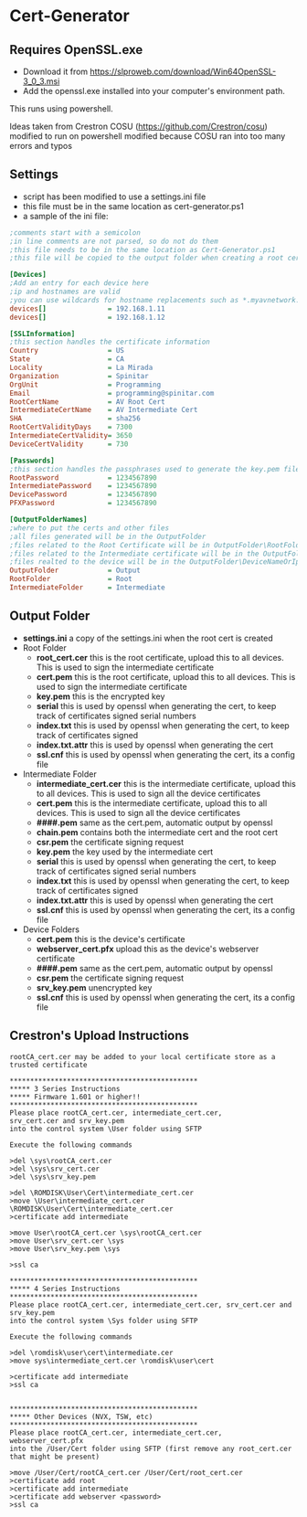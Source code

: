 # Cert-Generator
## Requires OpenSSL.exe
- Download it from https://slproweb.com/download/Win64OpenSSL-3_0_3.msi
- Add the openssl.exe installed into your computer's environment path.

This runs using powershell.


Ideas taken from Crestron COSU (https://github.com/Crestron/cosu)
modified to run on powershell
modified because COSU ran into too many errors and typos

## Settings
- script has been modified to use a settings.ini file
- this file must be in the same location as cert-generator.ps1
- a sample of the ini file:
``` ini
;comments start with a semicolon
;in line comments are not parsed, so do not do them
;this file needs to be in the same location as Cert-Generator.ps1
;this file will be copied to the output folder when creating a root cert

[Devices]
;Add an entry for each device here
;ip and hostnames are valid
;you can use wildcards for hostname replacements such as *.myavnetwork.com
devices[]               = 192.168.1.11
devices[]               = 192.168.1.12

[SSLInformation]
;this section handles the certificate information
Country                 = US
State                   = CA
Locality                = La Mirada
Organization            = Spinitar
OrgUnit                 = Programming
Email                   = programming@spinitar.com
RootCertName            = AV Root Cert
IntermediateCertName    = AV Intermediate Cert
SHA                     = sha256
RootCertValidityDays    = 7300
IntermediateCertValidity= 3650
DeviceCertValidity      = 730

[Passwords]
;this section handles the passphrases used to generate the key.pem files
RootPassword            = 1234567890
IntermediatePassword    = 1234567890
DevicePassword          = 1234567890
PFXPassword             = 1234567890

[OutputFolderNames]
;where to put the certs and other files
;all files generated will be in the OutputFolder
;files related to the Root Certificate will be in OutputFolder\RootFolder
;files related to the Intermediate certificate will be in the OutputFolder\IntermediateFolder
;files realted to the device will be in the OutputFolder\DeviceNameOrIp
OutputFolder            = Output
RootFolder              = Root
IntermediateFolder      = Intermediate
```


## Output Folder
- **settings.ini**     a copy of the settings.ini when the root cert is created
- Root Folder
  - **root_cert.cer**  this is the root certificate, upload this to all devices. This is used to sign the intermediate certificate
  - **cert.pem**       this is the root certificate, upload this to all devices. This is used to sign the intermediate certificate
  - **key.pem**        this is the encrypted key
  - **serial**         this is used by openssl when generating the cert, to keep track of certificates signed serial numbers
  - **index.txt**      this is used by openssl when generating the cert, to keep track of certificates signed 
  - **index.txt.attr** this is used by openssl when generating the cert
  - **ssl.cnf**        this is used by openssl when generating the cert, its a config file
- Intermediate Folder
  - **intermediate_cert.cer** this is the intermediate certificate, upload this to all devices. This is used to sign all the device certificates
  - **cert.pem**       this is the intermediate certificate, upload this to all devices. This is used to sign all the device certificates
  - **####.pem**       same as the cert.pem, automatic output by openssl
  - **chain.pem**      contains both the intermediate cert and the root cert
  - **csr.pem**        the certificate signing request
  - **key.pem**        the key used by the intermediate cert
  - **serial**         this is used by openssl when generating the cert, to keep track of certificates signed serial numbers
  - **index.txt**      this is used by openssl when generating the cert, to keep track of certificates signed 
  - **index.txt.attr** this is used by openssl when generating the cert
  - **ssl.cnf**        this is used by openssl when generating the cert, its a config file
- Device Folders
  - **cert.pem**            this is the device's certificate
  - **webserver_cert.pfx**  upload this as the device's webserver certificate
  - **####.pem**            same as the cert.pem, automatic output by openssl
  - **csr.pem**             the certificate signing request
  - **srv_key.pem**         unencrypted key
  - **ssl.cnf**        this is used by openssl when generating the cert, its a config file



## Crestron's Upload Instructions
```
rootCA_cert.cer may be added to your local certificate store as a trusted certificate

**********************************************
***** 3 Series Instructions
***** Firmware 1.601 or higher!!
**********************************************
Please place rootCA_cert.cer, intermediate_cert.cer,
srv_cert.cer and srv_key.pem
into the control system \User folder using SFTP

Execute the following commands

>del \sys\rootCA_cert.cer
>del \sys\srv_cert.cer
>del \sys\srv_key.pem

>del \ROMDISK\User\Cert\intermediate_cert.cer
>move \User\intermediate_cert.cer \ROMDISK\User\Cert\intermediate_cert.cer
>certificate add intermediate

>move User\rootCA_cert.cer \sys\rootCA_cert.cer
>move User\srv_cert.cer \sys
>move User\srv_key.pem \sys

>ssl ca

**********************************************
***** 4 Series Instructions
**********************************************
Please place rootCA_cert.cer, intermediate_cert.cer, srv_cert.cer and srv_key.pem
into the control system \Sys folder using SFTP

Execute the following commands

>del \romdisk\user\cert\intermediate.cer
>move sys\intermediate_cert.cer \romdisk\user\cert

>certificate add intermediate
>ssl ca


**********************************************
***** Other Devices (NVX, TSW, etc)
**********************************************
Please place rootCA_cert.cer, intermediate_cert.cer, webserver_cert.pfx
into the /User/Cert folder using SFTP (first remove any root_cert.cer that might be present)

>move /User/Cert/rootCA_cert.cer /User/Cert/root_cert.cer
>certificate add root
>certificate add intermediate
>certificate add webserver <password>
>ssl ca
```
